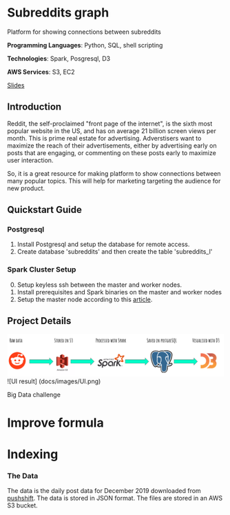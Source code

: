# Subreddits graph
Platform for showing connections between subreddits

**Programming Languages**: Python, SQL, shell scripting

**Technologies**: Spark, Posgresql, D3

**AWS Services**: S3, EC2

[Slides](https://docs.google.com/presentation/d/1DUUVhePwMpMyix23kqSvqgbo3jmJvcReRSmk2oquXDE/edit#slide=id.g96abc2b0f8_0_63)    
## Introduction
Reddit, the self-proclaimed "front page of the internet", is the sixth most popular website in the US, and has on average 21 billion screen views per month. This is prime real estate for advertising. Adverstisers want to maximize the reach of their advertisements, either by advertising early on posts that are engaging, or commenting on these posts early to maximize user interaction.

So, it is a great resource for making platform to show connections between many popular topics. This will help for marketing targeting the audience for new product.
## Quickstart Guide
### Postgresql
1. Install Postgresql and setup the database for remote access.
2. Create database 'subreddits' and then create the table 'subreddits_l'
### Spark Cluster Setup
0. Setup keyless ssh between the master and worker nodes.
1. Install prerequisites and Spark binaries on the master and worker nodes
2. Setup the master node according to this [article](https://blog.insightdatascience.com/simply-install-spark-cluster-mode-341843a52b88).
## Project Details

![Data Pipeline](docs/images/data_pipline.png)
![UI result] (docs/images/UI.png)

Big Data challenge 
#    Improve formula
#    Indexing

### The Data
The data is the daily post data for December 2019 downloaded from [pushshift](https://files.pushshift.io/reddit/daily/). The data is stored in JSON format. The files are stored in an AWS S3 bucket.


